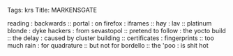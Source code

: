 Tags: krs
Title: MARKENSGATE
  
reading : backwards ::  portal : on firefox : iframes :: høy : lav :: platinum blonde : dyke hackers : from sevastopol :: pretend to follow : the yocto build :: the delay : caused by cluster building :: certificates : fingerprints :: too much rain : for quadrature :: but not for bordello :: the 'poo : is shit hot
